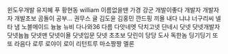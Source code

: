 윈도우개발
유지혜
푸
황현동 william
이름없을땐
가경
강군
개발이좋다
개발자
개발자자
개발초보
곰돌이
공부...
권무스
귤
김도윤
김홍민
깐드핑
끼욜
내다
냐냐
너구리씨
넬타
냄
노블메이드
늉늉
뉴비
다나와36
다름
다앗네엣
닥치고넷
단네시
닷넷
닷넷개발자
닷넷늅늅
닷넷맨
닷넷이욜
닷넷입문
닷넷 초초보
닷린이
당당
도사
독한놈
딩기딩기
또또
라음다
로루
로야이
로이
리턴트루
마소짱짱
멜론
